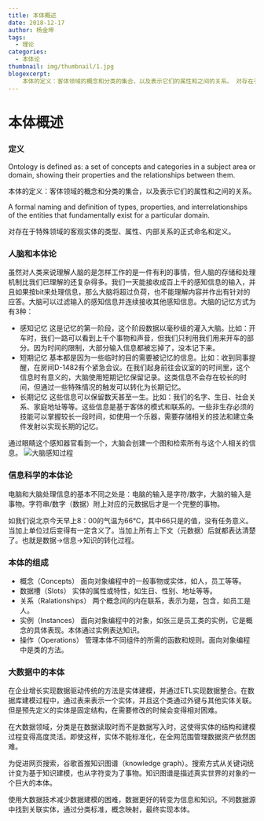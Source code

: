 ```yaml
---
title: 本体概述
date: 2018-12-17
author: 杨金坤
tags:
  - 理论
categories:
  - 本体论
thumbnail: img/thumbnail/1.jpg
blogexcerpt:
    本体的定义：客体领域的概念和分类的集合，以及表示它们的属性和之间的关系。 对存在于特殊领域的客观实体的类型、属性、内部关系的正式命名和定义。
---
```



# 本体概述
### 定义
 Ontology is defined as: a set of concepts and categories in a subject area or domain, showing their properties and the relationships between them.
 
 本体的定义：客体领域的概念和分类的集合，以及表示它们的属性和之间的关系。
 
 A formal naming and definition of types, properties, and interrelationships of the entities that fundamentally exist for a particular domain.
 
 对存在于特殊领域的客观实体的类型、属性、内部关系的正式命名和定义。
 
###  人脑和本体论
虽然对人类来说理解人脑的是怎样工作的是一件有利的事情，但人脑的存储和处理机制比我们已理解的还复杂得多。我们一天能接收成百上千的感知信息的输入，并且如果按bit来处理信息，那么大脑将超过负荷，也不能理解内容并作出有针对的应答。大脑可以过滤输入的感知信息并连续接收其他感知信息。大脑的记忆方式为有3种：
- 感知记忆 
这是记忆的第一阶段，这个阶段数据以毫秒级的灌入大脑。比如：开车时，我们一路可以看到上千个事物和声音，但我们只利用我们用来开车的部分。因为时间的限制，大部分输入信息都被忘掉了，没本记下来。
- 短期记忆
基本都是因为一些临时的目的需要被记忆的信息。比如：收到同事提醒，在房间D-1482有个紧急会议。在我们起身前往会议室的的时间里，这个信息时有意义的，大脑使用短期记忆保留记录。这类信息不会存在较长的时间，但通过一些特殊情况的触发可以转化为长期记忆。
- 长期记忆
这些信息可以保留数天甚至一生。比如：我们的名字、生日、社会关系、家庭地址等等。这些信息是基于客体的模式和联系的。一些非生存必须的技能可以掌握较长一段时间，如使用一个乐器，需要存储相关的技法和建立条件发射以实现长期的记忆。

通过眼睛这个感知器官看到一个，大脑会创建一个图和检索所有与这个人相关的信息。
![大脑感知过程](https://note.youdao.com/yws/api/personal/file/CEF54AA84C904E47BE410675CA9AC601?method=download&shareKey=8cccbb5e899dc58f7d4c4016f5a3be2d)

### 信息科学的本体论
电脑和大脑处理信息的基本不同之处是：电脑的输入是字符/数字，大脑的输入是事物。字符串/数字（数据）附上对应的元数据后才是一个完整的事物。

如我们说北京今天早上8：00的气温为66℃，其中66只是的值，没有任务意义。当加上单位过后变得有一定含义了。当加上所有上下文（元数据）后就都表达清楚了。也就是数据->信息->知识的转化过程。

### 本体的组成

- 概念（Concepts）
面向对象编程中的一般事物或实体，如人，员工等等。
- 数据槽（Slots）
实体的属性或特性，如生日、性别、地址等等。
- 关系（Ralationships）
两个概念间的内在联系，表示为是，包含，如员工是人。
- 实例（Instances）
面向对象编程中的对象，如张三是员工类的实例，它是概念的具体表现。本体通过实例表达知识。
- 操作（Operations）
管理本体不同组件的所需的函数和规则。面向对象编程中是类的方法。

### 大数据中的本体
在企业增长实现数据驱动传统的方法是实体建模，并通过ETL实现数据整合。在数据库建模过程中，通过表来表示一个实体，并且这个类通过外键与其他实体关联。但是预先定义的实体是固定结构，在需要修改的时候会变得相对困难。

在大数据领域，分类是在数据读取时而不是数据写入时，这使得实体的结构和建模过程变得高度灵活。即使这样，实体不能标准化，在全网范围管理数据资产依然困难。

为促进网页搜索，谷歌首推知识图谱（knowledge graph）。搜索方式从关键词统计变为基于知识建模，也从字符变为了事物。知识图谱是描述真实世界的对象的一个巨大的本体。

使用大数据技术减少数据建模的困难，数据更好的转变为信息和知识。不同数据源中找到关联实体，通过分类标准，概念映射，最终实现本体。